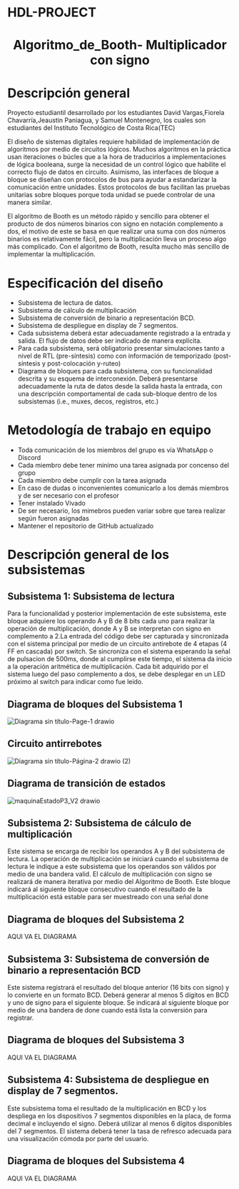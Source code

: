 # HDL-PROJECT
<h1 align="center"> Algoritmo_de_Booth- Multiplicador con signo </h1>

# Descripción general

Proyecto estudiantil desarrollado por los estudiantes David Vargas,Fiorela Chavarría,Jeaustin Paniagua, y Samuel Montenegro, los cuales son estudiantes del Instituto Tecnológico de Costa Rica(TEC)

El diseño de sistemas digitales requiere habilidad de implementación de algoritmos por medio de circuitos lógicos. Muchos algoritmos en la práctica usan iteraciones o búcles que a la hora de traducirlos a implementaciones de lógica booleana, surge la necesidad de un control lógico que habilite el correcto flujo de datos en circuito. Asimismo, las interfaces de bloque a bloque se diseñan con protocolos de bus para ayudar a estandarizar la comunicación entre unidades. Estos protocolos de bus facilitan las pruebas unitarias sobre bloques porque toda unidad se puede controlar de una manera similar.

El algoritmo de Booth es un método rápido y sencillo para obtener el producto de dos números binarios con signo en notación complemento a dos, el motivo de este se basa en que realizar una suma con dos números binarios es relativamente fácil, pero la multiplicación lleva un proceso algo más complicado. Con el algoritmo de Booth, resulta mucho más sencillo de implementar la multiplicación. 

# Especificación del diseño
- Subsistema de lectura de datos.
- Subsistema de cálculo de multiplicación
- Subsistema de conversión de binario a representación BCD.
- Subsistema de despliegue en display de 7 segmentos.
- Cada subsistema deberá estar adecuadamente registrado a la entrada y salida. El flujo de datos debe ser indicado de manera explícita.
- Para cada subsistema, será obligatorio presentar simulaciones tanto a nivel de RTL (pre-síntesis) como con información de temporizado (post-síntesis y post-colocación y-ruteo)
- Diagrama de bloques para cada subsistema, con su funcionalidad descrita y su esquema de interconexión. Deberá presentarse adecuadamente la ruta de datos desde la salida hasta la entrada, con una descripción comportamental de cada sub-bloque dentro de los subsistemas (i.e., muxes, decos, registros, etc.)



# Metodología de trabajo en equipo
- Toda comunicación de los miembros del grupo es vía WhatsApp o Discord
- Cada miembro debe tener minímo una tarea asignada por concenso del grupo
- Cada miembro debe cumplir con la tarea asignada
- En caso de dudas o inconvenientes comunicarlo a los demás miembros y de ser necesario con el profesor
- Tener instalado Vivado
- De ser necesario, los mimebros pueden variar sobre que tarea realizar según fueron asignadas
- Mantener el repositorio de GitHub actualizado

# Descripción general de los subsistemas
## Subsistema 1: Subsistema de lectura
Para la funcionalidad y posterior implementación de este subsistema, este bloque adquiere los operando A y B de 8 bits cada uno para realizar la operación de multiplicación, donde A y B se interpretan con signo en complemento a 2.La entrada del código debe ser capturada y sincronizada con el sistema principal por medio de un circuito antirebote de  4 etapas (4 FF en cascada) por switch. Se sincroniza con el sistema esperando la señal de pulsacion de 500ms, donde al cumplirse este tiempo, el sistema da inicio a la operación aritmética de multiplicación. Cada bit adquirido por el sistema luego del paso complemento a dos, se debe desplegar en un LED próximo al switch para indicar como fue leído.
## Diagrama de bloques del Subsistema 1

![Diagrama sin título-Page-1 drawio](https://user-images.githubusercontent.com/111306099/198240037-2b19a6e5-e269-4fed-b81f-b192ed4613fc.png)

## Circuito antirrebotes 

![Diagrama sin título-Página-2 drawio (2)](https://user-images.githubusercontent.com/111306099/201445266-128858d5-b371-4e4f-b10b-e4a861dfde09.png)


## Diagrama de transición de estados

![maquinaEstadoP3_V2 drawio](https://user-images.githubusercontent.com/110066350/202012526-d1dee756-901d-4639-899a-b92a90eea9c3.png)



## Subsistema 2: Subsistema de cálculo de multiplicación
Este sistema se encarga de recibir los operandos A y B del subsistema de lectura. La operación de multiplicación se iniciará cuando el subsistema de lectura le indique a este subsistema que los operandos son válidos por medio de una bandera valid. El cálculo de multiplicación con signo se realizará de manera iterativa por medio del Algoritmo de
Booth. Este bloque indicará al siguiente bloque consecutivo cuando el resultado de la multiplicación está estable para ser muestreado con una señal done
## Diagrama de bloques del Subsistema 2
AQUI VA EL DIAGRAMA

## Subsistema 3: Subsistema de conversión de binario a representación BCD
Este sistema registrará el resultado del bloque anterior (16 bits con signo) y lo convierte en un formato BCD. Deberá generar al menos 5 dígitos en BCD y uno de signo para el siguiente bloque. Se indicará al siguiente bloque por medio de una bandera de done cuando está lista la conversión para registrar.
## Diagrama de bloques del Subsistema 3
AQUI VA EL DIAGRAMA

## Subsistema 4: Subsistema de despliegue en display de 7 segmentos.
Este subsistema toma el resultado de la multiplicación en BCD y los despliega en los dispositivos 7 segmentos disponibles en la placa, de forma decimal e incluyendo el signo.
Deberá utilizar al menos 6 dígitos disponibles del 7 segmentos. El sistema deberá tener la tasa de refresco adecuada para una visualización cómoda por parte del
usuario.
## Diagrama de bloques del Subsistema 4
AQUI VA EL DIAGRAMA
